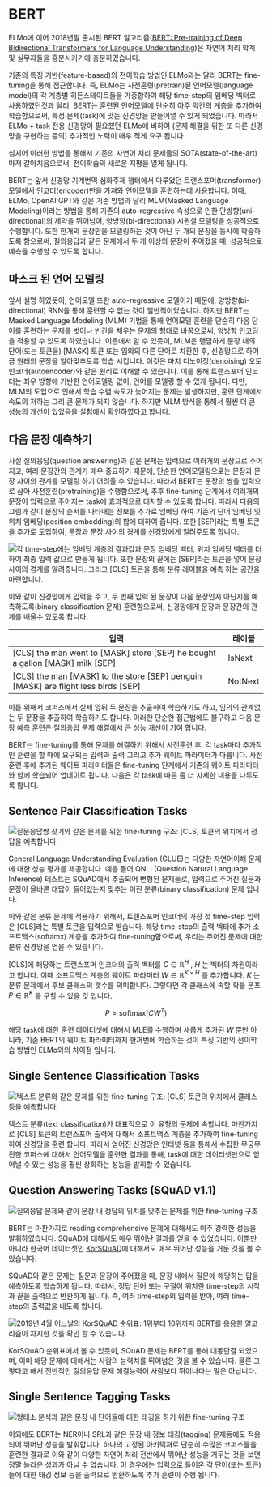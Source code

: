 # BERT

ELMo에 이어 2018년말 출시된 BERT 알고리즘([BERT: Pre-training of Deep Bidirectional Transformers for Language Understanding](https://arxiv.org/pdf/1810.04805.pdf))은 자연어 처리 학계 및 실무자들을 흥분시키기에 충분하였습니다. 

기존의 특징 기반(feature-based)의 전이학습 방법인 ELMo와는 달리 BERT는 fine-tuning을 통해 접근합니다. 즉, ELMo는 사전훈련(pretrain)된 언어모델(language model)의 각 계층별 히든스테이트들을 가중합하여 해당 time-step의 임베딩 벡터로 사용하였던것과 달리, BERT는 훈련된 언어모델에 단순히 아주 약간의 계층을 추가하여 학습함으로써, 특정 문제(task)에 맞는 신경망을 만들어낼 수 있게 되었습니다. 따라서 ELMo + task 전용 신경망이 필요했던 ELMo에 비하여 (문제 해결을 위한 또 다른 신경망을 구현하는 등의) 추가적인 노력이 매우 적게 요구 됩니다.

심지어 이러한 방법을 통해서 기존의 자연어 처리 문제들의 SOTA(state-of-the-art)마저 갈아치움으로써, 전이학습의 새로운 지평을 열게 됩니다.

BERT는 앞서 신경망 기계번역 심화주제 챕터에서 다루었던 트랜스포머(transformer) 모델에서 인코더(encoder)만을 가져와 언어모델을 훈련하는데 사용합니다. 이때, ELMo, OpenAI GPT와 같은 기존 방법과 달리 MLM(Masked Language Modeling)이라는 방법을 통해 기존의 auto-regressive 속성으로 인한 단방향(uni-directional)의 제약을 뛰어넘어, 양방향(bi-directional) 시퀀셜 모델링을 성공적으로 수행합니다. 또한 한개의 문장만을 모델링하는 것이 아닌 두 개의 문장을 동시에 학습하도록 함으로써, 질의응답과 같은 문제에서 두 개 이상의 문장이 주어졌을 때, 성공적으로 예측을 수행할 수 있도록 합니다.

## 마스크 된 언어 모델링

앞서 설명 하였듯이, 언어모델 또한 auto-regressive 모델이기 때문에, 양방향(bi-directional) RNN을 통해 훈련할 수 없는 것이 일반적이었습니다. 하지만 BERT는 Masked Language Modeling (MLM) 기법을 통해 언어모델 훈련을 단순히 다음 단어를 훈련하는 문제를 벗어나 빈칸을 채우는 문제의 형태로 바꿈으로써, 양방향 인코딩을 적용할 수 있도록 하였습니다. 이름에서 알 수 있듯이, MLM은 랜덤하게 문장 내의 단어(또는 토큰을) [MASK] 토큰 또는 임의의 다른 단어로 치환한 후, 신경망으로 하여금 원래의 문장을 알아맞추도록 학습 시킵니다. 이것은 마치 디노이징(denoising) 오토인코더(autoencoder)와 같은 원리로 이해할 수 있습니다. 이를 통해 트랜스포머 인코더는 좌우 방향에 기반한 언어모델링 없이, 언어를 모델링 할 수 있게 됩니다. 다만, MLM의 도입으로 인해서 학습 수렴 속도가 늦어지는 문제는 발생하지만, 훈련 단계에서 속도의 저하는 그리 큰 문제가 되지 않습니다. 하지만 MLM 방식을 통해서 훨씬 더 큰 성능의 개선이 있었음을 실험에서 확인하였다고 합니다.

## 다음 문장 예측하기

사실 질의응답(question answering)과 같은 문제는 입력으로 여러개의 문장으로 주어지고, 여러 문장간의 관계가 매우 중요하기 때문에, 단순한 언어모델링으로는 문장과 문장 사이의 관계를 모델링 하기 어려울 수 있습니다. 따라서 BERT는 문장의 쌍을 입력으로 삼아 사전훈련(pretraining)을 수행함으로써, 추후 fine-tuning 단계에서 여러개의 문장이 입력으로 주어지는 task에 효과적으로 대처할 수 있도록 합니다. 따라서 다음의 그림과 같이 문장의 순서를 나타내는 정보를 추가로 임베딩 하여 기존의 단어 임베딩 및 위치 임베딩(position embedding)의 합에 더하여 줍니다. 또한 [SEP]라는 특별 토큰을 추가로 도입하여, 문장과 문장 사이의 경계를 신경망에게 알려주도록 합니다.

![각 time-step에는 임베딩 계층의 결과값과 문장 임베딩 벡터, 위치 임베딩 벡터를 더하여 최종 입력 값으로 만들게 됩니다. 또한 문장의 끝에는 [SEP]라는 토큰을 넣어 문장 사이의 경계를 알려줍니다. 그리고 [CLS] 토큰을 통해 분류 레이블을 예측 하는 공간을 마련합니다.](../assets/15-04-01.png)

이와 같이 신경망에게 입력을 주고, 두 번째 입력 된 문장이 다음 문장인지 아닌지를 예측하도록(binary classification 문제) 훈련함으로써, 신경망에게 문장과 문장간의 관계를 배울수 있도록 합니다.

|입력|레이블|
|-|-|
|[CLS] the man went to [MASK] store [SEP] he bought a gallon [MASK] milk [SEP]|IsNext|
|[CLS] the man [MASK] to the store [SEP] penguin [MASK] are flight less birds [SEP]|NotNext|

이를 위해서 코퍼스에서 실제 앞뒤 두 문장을 추출하여 학습하기도 하고, 임의의 관계없는 두 문장을 추출하여 학습하기도 합니다. 이러한 단순한 접근법에도 불구하고 다음 문장 예측 훈련은 질의응답 문제 해결에서 큰 성능 개선이 기여 합니다.

BERT는 fine-tuning를 통해 문제를 해결하기 위해서 사전훈련 후, 각 task마다 추가적인 훈련을 할 때에 요구되는 입력과 출력 그리고 추가 웨이트 파라미터가 다릅니다. 사전훈련 후에 추가된 웨이트 파라미터들은 fine-tuning 단계에서 기존의 웨이트 파라미터와 함께 학습되어 업데이트 됩니다. 다음은 각 task에 따른 좀 더 자세한 내용을 다루도록 합니다.

## Sentence Pair Classification Tasks

![질문응답쌍 찾기와 같은 문제를 위한 fine-tuning 구조: [CLS] 토큰의 위치에서 정답을 예측합니다.](../assets/15-04-02.png)

General Language Understanding Evaluation (GLUE)는 다양한 자연어이해 문제에 대한 성능 평가를 제공합니다. 예를 들어 QNLI (Question Natural Language Inference) 테스트는 SQuAD에서 추출되어 변형된 문제들로, 입력으로 주어진 질문과 문장이 올바른 대답이 들어있는지 맞추는 이진 분류(binary classification) 문제 입니다.

이와 같은 분류 문제에 적용하기 위해서, 트랜스포머 인코더의 가장 첫 time-step 입력은 [CLS]라는 특별 토큰을 입력으로 받습니다. 해당 time-step의 출력 벡터에 추가 소프트맥스(softamx) 계층을 추가하여 fine-tuning함으로써, 우리는 주어진 문제에 대한 분류 신경망을 얻을 수 있습니다.

[CLS]에 해당하는 트랜스포머 인코더의 출력 벡터를 $C\in\mathbb{R}^H$ , $H$ 는 벡터의 차원이라고 합니다. 이때 소프트맥스 계층의 웨이트 파라미터 $W\in\mathbb{R}^{K\times{H}}$ 를 추가합니다. $K$ 는 분류 문제에서 후보 클래스의 갯수를 의미합니다. 그렇다면 각 클래스에 속할 확률 분포 $P\in\mathbb{R}^K$ 를 구할 수 있을 것 입니다.

$$
    P=\text{softmax}(CW^T)
$$

해당 task에 대한 훈련 데이터셋에 대해서 MLE를 수행하며 새롭게 추가된 $W$ 뿐만 아니라, 기존 BERT의 웨이트 파라미터까지 한꺼번에 학습하는 것이 특징 기반의 전이학습 방법인 ELMo와의 차이점 입니다.

## Single Sentence Classification Tasks

![텍스트 분류와 같은 문제를 위한 fine-tuning 구조: [CLS] 토큰의 위치에서 클래스 등을 예측합니다.](../assets/15-04-03.png)

텍스트 분류(text classification)가 대표적으로 이 유형의 문제에 속합니다. 마찬가지로 [CLS] 토큰의 트랜스포머 출력에 대해서 소프트맥스 계층을 추가하여 fine-tuning하여 신경망을 훈련 합니다. 따라서 얻어진 신경망은 인터넷 등을 통해서 수집한 무궁무진한 코퍼스에 대해서 언어모델을 훈련한 결과를 통해, task에 대한 데이터셋만으로 얻어낼 수 있는 성능을 훨씬 상회하는 성능을 발휘할 수 있습니다.

## Question Answering Tasks (SQuAD v1.1)

![질의응답 문제와 같이 문장 내 정답의 위치를 맞추는 문제를 위한 fine-tuning 구조](../assets/15-04-04.png)

BERT는 마찬가지로 reading comprehensive 문제에 대해서도 아주 강력한 성능을 발휘하였습니다. SQuAD에 대해서도 매우 뛰어난 결과를 얻을 수 있었습니다. 이뿐만 아니라 한국어 데이터셋인 [KorSQuAD](https://korquad.github.io/)에 대해서도 매우 뛰어난 성능을 거둔 것을 볼 수 있습니다.

SQuAD와 같은 문제는 질문과 문장이 주어졌을 때, 문장 내에서 질문에 해당하는 답을 예측하도록 학습하게 됩니다. 따라서, 정답 단어 또는 구절이 위치한 time-step의 시작과 끝을 출력으로 반환하게 됩니다. 즉, 여러 time-step의 입력을 받아, 여러 time-step의 출력값을 내도록 합니다.

![2019년 4월 어느날의 KorSQuAD 순위표: 1위부터 10위까지 BERT를 응용한 알고리즘이 차지한 것을 확인 할 수 있습니다.](../assets/15-04-05.png)

KorSQuAD 순위표에서 볼 수 있듯이, SQuAD 문제는 BERT를 통해 대동단결 되었으며, 이미 해당 문제에 대해서는 사람의 능력치를 뛰어넘은 것을 볼 수 있습니다. <comment> 물론 그렇다고 해서 전반적인 질의응답 문제 해결능력이 사람보다 뛰어나다는 말은 아닙니다. </comment>

## Single Sentence Tagging Tasks

![형태소 분석과 같은 문장 내 단어들에 대한 태깅을 하기 위한 fine-tuning 구조](../assets/15-04-06.png)

이외에도 BERT는 NER이나 SRL과 같은 문장 내 정보 태깅(tagging) 문제등에도 적용되어 뛰어난 성능을 발휘합니다. 하나의 고정된 아키텍쳐로 단순히 수많은 코퍼스들을 훈련한 결과로 이와 같이 다양한 자연어 처리 전반에서 뛰어난 성능을 거두는 것을 보면 정말 놀라운 성과가 아닐 수 없습니다. 이 경우에는 입력으로 들어온 각 단어(또는 토큰)들에 대한 태깅 정보 등을 출력으로 반환하도록 추가 훈련이 수행 됩니다.
